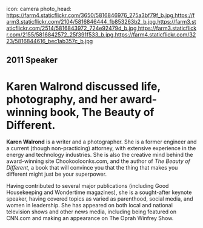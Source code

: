icon: camera
photo_head: https://farm4.staticflickr.com/3650/5816846976_275a3bf79f_b.jpg,https://farm3.staticflickr.com/2104/5816846444_fb853263b2_b.jpg,https://farm3.staticflickr.com/2514/5816843972_724e92479d_b.jpg,https://farm3.staticflickr.com/2155/5816842572_25f391f533_b.jpg,https://farm4.staticflickr.com/3223/5816844616_bec1ab357c_b.jpg

## 2011 Speaker

# Karen Walrond discussed life, photography, and her award-winning book, The Beauty of Different.

<div class="zig-zags_blue"></div>

**Karen Walrond** is a writer and a photographer. She is a former engineer and a current (though non-practicing) attorney, with extensive experience in the energy and technology industries. She is also the creative mind behind the award-winning site Chookooloonks.com, and the author of *The Beauty of Different*, a book that will convince you that the thing that makes you different might just be your superpower.

Having contributed to several major publications (including Good Housekeeping and Wondertime magazines), she is a sought-after keynote speaker, having covered topics as varied as parenthood, social media, and women in leadership. She has appeared on both local and national television shows and other news media, including being featured on CNN.com and making an appearance on The Oprah Winfrey Show.
